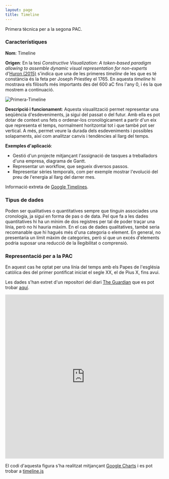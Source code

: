 ```yaml
---
layout: page
title: Timeline
---
```


Primera tècnica per a la segona PAC.

### Característiques

**Nom**: Timeline

**Origen**: En la tesi *Constructive Visualization: A token-based paradigm allowing to assemble dynamic visual representation for non-experts* d'[Huron (2015)](https://theses.hal.science/tel-02924469/) s'indica que una de les primeres *timeline* de les que es té constància és la feta per Joseph Priestley el 1765. En aquesta *timeline* hi mostrava els filòsofs més importants des del 600 aC fins l'any 0, i és la que mostrem a continuació.

![Primera-Timeline](https://www.researchgate.net/profile/Samuel-Huron/publication/278827040/figure/fig2/AS:614374695788545@1523489750341/First-timeline-charts-by-Joseph-Priestley-1765_W640.jpg "Figura 1. Timeline de Jospeh Priestley, 1765.")

**Descripció i funcionament**: Aquesta visualització permet representar una seqüència d'esdeveniments, ja sigui del passat o del futur. Amb ella es pot dotar de context uns fets o ordenar-los cronològicament a partir d'un eix que representa el temps, normalment horitzontal tot i que també pot ser vertical. A més, permet veure la durada dels esdeveniments i possibles solapaments, així com analitzar canvis i tendències al llarg del temps.

**Exemples d'aplicació**:

- Gestió d'un projecte mitjançant l'assignació de tasques a treballadors d'una empresa, diagrama de Gantt.
- Representar un workflow, que segueix diversos passos.
- Representar sèries temporals, com per exemple mostrar l'evolució del preu de l'energia al llarg del darrer mes.

Informació extreta de [Google Timelines](https://developers.google.com/chart/interactive/docs/gallery/timeline).

### Tipus de dades

Poden ser qualitatives o quantitatives sempre que tinguin associades una cronologia, ja sigui en forma de pas o de data. Pel que fa a les dades quantitatives hi ha un mínim de dos registres per tal de poder traçar una línia, però no hi hauria màxim. En el cas de dades qualitatives, també seria recomanable que hi hagués més d'una categoria o element. En general, no presentaria un límit màxim de categories, però sí que un excés d'elements podria suposar una reducció de la llegibilitat o comprensió.

### Representació per a la PAC

En aquest cas he optat per una línia del temps amb els Papes de l'església catòlica des del primer pontificat iniciat el segle XX, el de Pius X, fins avui.

Les dades s'han extret d'un repositori del diari [The Guardian](https://www.theguardian.com/) que es pot trobar [aquí](https://www.theguardian.com/news/datablog/2013/feb/13/popes-full-list#data).

<iframe src="https://ecasellas.github.io/uoc-visualitzacio/timeline/timeline.html" frameborder="0" width="100%" height="520"></iframe>

El codi d'aquesta figura s'ha realitzat mitjançant [Google Charts](http://developers.google.com/chart/) i es pot trobar a [timeline.js](https://github.com/ecasellas/uoc-visualitzacio/tree/main/timeline)